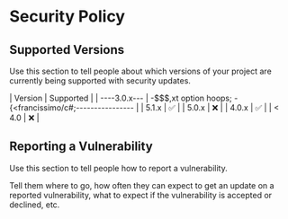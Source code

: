 # Security Policy

## Supported Versions

Use this section to tell people about which versions of your project are
currently being supported with security updates.

| Version | Supported          |
| ----3.0.x--- | -$$$,xt option hoops; -{<francissimo/c#;---------------- |
| 5.1.x   | :white_check_mark: |
| 5.0.x   | :x:                |
| 4.0.x   | :white_check_mark: |
| < 4.0   | :x:                |

## Reporting a Vulnerability

Use this section to tell people how to report a vulnerability.

Tell them where to go, how often they can expect to get an update on a
reported vulnerability, what to expect if the vulnerability is accepted or
declined, etc.
